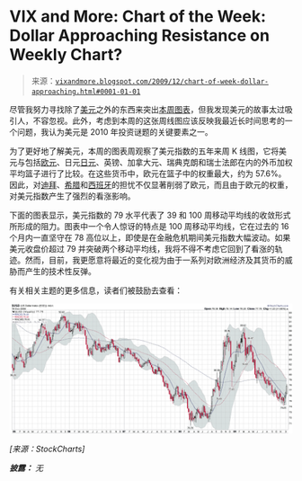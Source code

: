 <!--yml

类别：未分类

日期：2024-05-18 17:19:39

-->

# VIX and More: Chart of the Week: Dollar Approaching Resistance on Weekly Chart?

> 来源：[`vixandmore.blogspot.com/2009/12/chart-of-week-dollar-approaching.html#0001-01-01`](http://vixandmore.blogspot.com/2009/12/chart-of-week-dollar-approaching.html#0001-01-01)

尽管我努力寻找除了[美元](http://vixandmore.blogspot.com/search/label/dollar)之外的东西来突出[本周图表](http://vixandmore.blogspot.com/search/label/chart%20of%20the%20week)，但我发现美元的故事太过吸引人，不容忽视。此外，考虑到本周的这张周线图应该反映我最近长时间思考的一个问题，我认为美元是 2010 年投资谜题的关键要素之一。

为了更好地了解美元，本周的图表周观察了美元指数的五年来周 K 线图，它将美元与包括[欧元](http://vixandmore.blogspot.com/search/label/euro)、日元[日元](http://vixandmore.blogspot.com/search/label/Yen)、英镑、加拿大元、瑞典克朗和瑞士法郎在内的外币加权平均篮子进行了比较。在这些货币中，欧元在篮子中的权重最大，约为 57.6%。因此，对[迪拜](http://vixandmore.blogspot.com/search/label/Dubai)、[希腊](http://vixandmore.blogspot.com/search/label/Greece)和[西班牙](http://vixandmore.blogspot.com/search/label/Spain)的担忧不仅显著削弱了欧元，而且由于欧元的权重，对美元指数产生了强烈的看涨影响。

下面的图表显示，美元指数的 79 水平代表了 39 和 100 周移动平均线的收敛形式所形成的阻力。图表中一个令人惊讶的特点是 100 周移动平均线，它在过去的 16 个月内一直坚守在 78 高位以上，即使是在金融危机期间美元指数大幅波动。如果美元收盘价超过 79 并突破两个移动平均线，我将不得不考虑它回到了看涨的轨迹。然而，目前，我更愿意将最近的变化视为由于一系列对欧洲经济及其货币的威胁而产生的技术性反弹。

有关相关主题的更多信息，读者们被鼓励去查看：

![](img/3b062184ffd952db8aa409873e8fcea8.png)

*[来源：StockCharts]*

***披露：*** *无*
